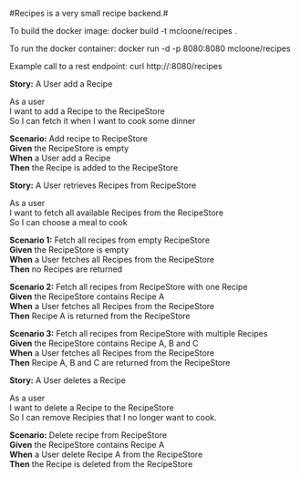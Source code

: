 #Recipes is a very small recipe backend.#

To build the docker image: 
  docker build -t mcloone/recipes .
  
To run the docker container:
  docker run -d -p 8080:8080 mcloone/recipes
  
Example call to a rest endpoint:
    curl http://<docker-ip>:8080/recipes

**Story:** A User add a Recipe

As a user<br/>
I want to add a Recipe to the RecipeStore<br/>
So I can fetch it when I want to cook some dinner<br/>

**Scenario:** Add recipe to RecipeStore<br/>
**Given** the RecipeStore is empty<br/>
**When** a User add a Recipe<br/>
**Then** the Recipe is added to the RecipeStore<br/>


**Story:** A User retrieves Recipes from RecipeStore<br/>

As a user<br/>
I want to fetch all available Recipes from the RecipeStore<br/>
So I can choose a meal to cook<br/>

**Scenario 1:** Fetch all recipes from empty RecipeStore<br/>
**Given** the RecipeStore is empty<br/>
**When** a User fetches all Recipes from the RecipeStore<br/>
**Then** no Recipes are returned<br/>

**Scenario 2:** Fetch all recipes from RecipeStore with one Recipe<br/>
**Given** the RecipeStore contains Recipe A<br/>
**When** a User fetches all Recipes from the RecipeStore<br/>
**Then** Recipe A is returned from the RecipeStore<br/>

**Scenario 3:** Fetch all recipes from RecipeStore with multiple Recipes<br/>
**Given** the RecipeStore contains Recipe A, B and C<br/>
**When** a User fetches all Recipes from the RecipeStore<br/>
**Then** Recipe A, B and C are returned from the RecipeStore<br/>


**Story:** A User deletes a Recipe<br/>

As a user<br/>
I want to delete a Recipe to the RecipeStore<br/>
So I can remove Recipies that I no longer want to cook.<br/>

**Scenario:** Delete recipe from RecipeStore<br/>
**Given** the RecipeStore contains Recipe A<br/>
**When** a User delete Recipe A from the RecipeStore<br/>
**Then** the Recipe is deleted from the RecipeStore<br/>